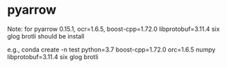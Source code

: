 # pyarrow
Note: for pyarrow 0.15.1, ocr=1.6.5, boost-cpp=1.72.0 libprotobuf=3.11.4 six glog brotli should be install

e.g.,
conda create -n test python=3.7 boost-cpp=1.72.0 orc=1.6.5 numpy libprotobuf=3.11.4 six glog brotli
